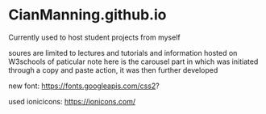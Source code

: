 # CianManning.github.io

Currently used to host student projects from myself

soures are limited to lectures and tutorials and information hosted on W3schools
of paticular note here is the carousel part in which was initiated through a copy and paste action, it was then further developed

new font: https://fonts.googleapis.com/css2?

used ionicicons: https://ionicons.com/
